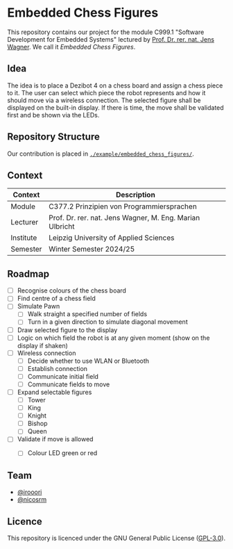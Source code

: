 # Embedded Chess Figures

This repository contains our project for the module C999.1 "Software Development for Embedded Systems" lectured by [Prof. Dr. rer. nat. Jens Wagner](https://fim.htwk-leipzig.de/fakultaet/personen/professorinnen-und-professoren/jens-wagner/). We call it *Embedded Chess Figures*.


## Idea

The idea is to place a Dezibot 4 on a chess board and assign a chess piece to it. The user can select which piece the robot represents and how it should move via a wireless connection. The selected figure shall be displayed on the built-in display. If there is time, the move shall be validated first and be shown via the LEDs.


## Repository Structure

Our contribution is placed in [`./example/embedded_chess_figures/`](./example/embedded_chess_figures/).
<!-- TODO: State changes -->


## Context

| Context    | Description                                                                         |
|------------|-------------------------------------------------------------------------------------|
| Module     | C377.2 Prinzipien von Programmiersprachen                                           |
| Lecturer   | Prof. Dr. rer. nat. Jens Wagner, M. Eng. Marian Ulbricht                            |
| Institute  | Leipzig University of Applied Sciences                                              |
| Semester   | Winter Semester 2024/25                                                             |


## Roadmap

- [ ] Recognise colours of the chess board
- [ ] Find centre of a chess field
- [ ] Simulate Pawn
    - [ ] Walk straight a specified number of fields
    - [ ] Turn in a given direction to simulate diagonal movement
- [ ] Draw selected figure to the display
- [ ] Logic on which field the robot is at any given moment (show on the display if shaken)
- [ ] Wireless connection
    - [ ] Decide whether to use WLAN or Bluetooth
    - [ ] Establish connection
    - [ ] Communicate initial field
    - [ ] Communicate fields to move
- [ ] Expand selectable figures
    - [ ] Tower
    - [ ] King
    - [ ] Knight
    - [ ] Bishop
    - [ ] Queen
- [ ] Validate if move is allowed
    - [ ] Colour LED green or red


## Team

- [@irooori](https://github.com/irooori)
- [@nicosrm](https://github.com/nicosrm)


## Licence

This repository is licenced under the GNU General Public License ([GPL-3.0](./LICENSE.txt)).
<!-- TODO: State changes -->
